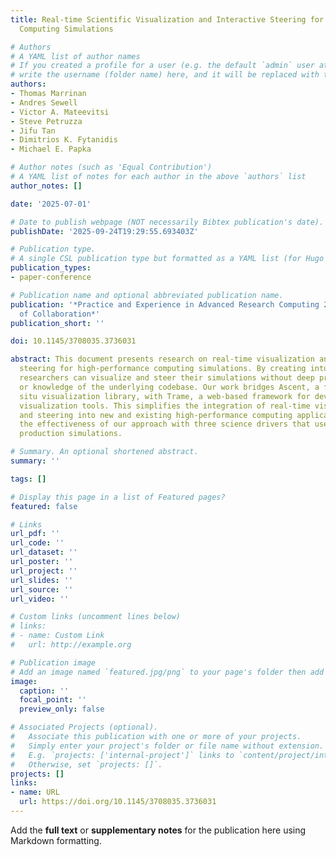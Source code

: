 ```yaml
---
title: Real-time Scientific Visualization and Interactive Steering for High-Performance
  Computing Simulations

# Authors
# A YAML list of author names
# If you created a profile for a user (e.g. the default `admin` user at `content/authors/admin/`), 
# write the username (folder name) here, and it will be replaced with their full name and linked to their profile.
authors:
- Thomas Marrinan
- Andres Sewell
- Victor A. Mateevitsi
- Steve Petruzza
- Jifu Tan
- Dimitrios K. Fytanidis
- Michael E. Papka

# Author notes (such as 'Equal Contribution')
# A YAML list of notes for each author in the above `authors` list
author_notes: []

date: '2025-07-01'

# Date to publish webpage (NOT necessarily Bibtex publication's date).
publishDate: '2025-09-24T19:29:55.693403Z'

# Publication type.
# A single CSL publication type but formatted as a YAML list (for Hugo requirements).
publication_types:
- paper-conference

# Publication name and optional abbreviated publication name.
publication: '*Practice and Experience in Advanced Research Computing 2025: The Power
  of Collaboration*'
publication_short: ''

doi: 10.1145/3708035.3736031

abstract: This document presents research on real-time visualization and interactive
  steering for high-performance computing simulations. By creating intuitive web interfaces,
  researchers can visualize and steer their simulations without deep programming expertise
  or knowledge of the underlying codebase. Our work bridges Ascent, a flyweight in
  situ visualization library, with Trame, a web-based framework for developing interactive
  visualization tools. This simplifies the integration of real-time visualization
  and steering into new and existing high-performance computing applications. We demonstrate
  the effectiveness of our approach with three science drivers that use large-scale
  production simulations.

# Summary. An optional shortened abstract.
summary: ''

tags: []

# Display this page in a list of Featured pages?
featured: false

# Links
url_pdf: ''
url_code: ''
url_dataset: ''
url_poster: ''
url_project: ''
url_slides: ''
url_source: ''
url_video: ''

# Custom links (uncomment lines below)
# links:
# - name: Custom Link
#   url: http://example.org

# Publication image
# Add an image named `featured.jpg/png` to your page's folder then add a caption below.
image:
  caption: ''
  focal_point: ''
  preview_only: false

# Associated Projects (optional).
#   Associate this publication with one or more of your projects.
#   Simply enter your project's folder or file name without extension.
#   E.g. `projects: ['internal-project']` links to `content/project/internal-project/index.md`.
#   Otherwise, set `projects: []`.
projects: []
links:
- name: URL
  url: https://doi.org/10.1145/3708035.3736031
---
```


Add the **full text** or **supplementary notes** for the publication here using Markdown formatting.
